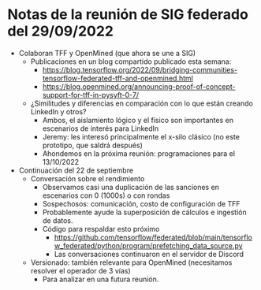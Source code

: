 # Notas de la reunión de SIG federado del 29/09/2022

- Colaboran TFF y OpenMined (que ahora se une a SIG)
    - Publicaciones en un blog compartido publicado esta semana:
        - https://blog.tensorflow.org/2022/09/bridging-communities-tensorflow-federated-tff-and-openmined.html
        - https://blog.openmined.org/announcing-proof-of-concept-support-for-tff-in-pysyft-0-7/
    - ¿Similitudes y diferencias en comparación con lo que están creando LinkedIn y otros?
        - Ambos, el aislamiento lógico y el físico son importantes en escenarios de interés para LinkedIn
        - Jeremy: les interesó principalmente el x-silo clásico (no este prototipo, que saldrá después)
        - Ahondemos en la próxima reunión: programaciones para el 13/10/2022
- Continuación del 22 de septiembre
    - Conversación sobre el rendimiento
        - Observamos casi una duplicación de las sanciones en escenarios con 0 (1000s) o con rondas
        - Sospechosos: comunicación, costo de configuración de TFF
        - Probablemente ayude la superposición de cálculos e ingestión de datos.
        - Código para respaldar esto próximo
            - https://github.com/tensorflow/federated/blob/main/tensorflow_federated/python/program/prefetching_data_source.py
            - Las conversaciones continuaron en el servidor de Discord
    - Versionado: también relevante para OpenMined (necesitamos resolver el operador de 3 vías)
        - Para analizar en una futura reunión.
